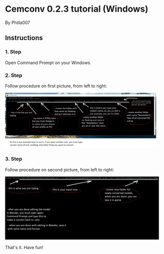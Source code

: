 # Cemconv 0.2.3 tutorial (Windows)

By Philla007

## Instructions

### 1. Step

Open Command Prompt on your Windows.

### 2. Step

Follow procedure on first picture, from left to right:

<insert picture_First_part_of_CemConv.png>
    
![First_part_of_CemConv.png](First_part_of_CemConv.png)

### 3. Step

Follow procedure on second picture, from left to right:

<insert picture_Second_part_of_CemConv.png>
 
![Second_part_of_CemConv.png](Second_part_of_CemConv.png)

That's it. 
Have fun!

